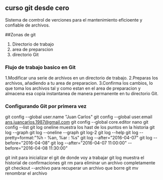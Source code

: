 ## curso git desde cero

Sistema de comtrol de verciones para el mantenimiento eficioente y confiable de archivos.

##Zonas de git
1. Directorio de trabajo
2. area de preparscion
3. directorio Git

### Flujo de trabajo basico en Git
1.Modificar una serie de archivos en un directorio de trabajo.
2.Preparas los archivos, añadiendo a tu area de preparacion.
3.Confirma los cambios, lo que toma los archivos tal y como estan en el area de preparacion y almacena esa copia instantanea de manera permanente en tu directorio Git.

### Configurando Git por primera vez
git config --global user.name "Juan Carlos"
git config --global user.email ans.juancarlos.1987@gmail.com
git config --global core.editor nano
git config --list
git log oneline   muestra los hast de los puntos en la historia
git log --graph
git log --oneline --graph 
git log-2
git log --help
git log --pretty=format:"%h - %an, %ar : %s"
git log --after="2016-04-07"
git log --before="2016-04-08"
git log --after="2016-04-07 11:00:00" --before="2016-04-08 11:30:00"



git init  para inicializar el git de donde voy a trabajar 
git log   muestra el historial de confirmaciones
git rm    para eliminar un archivo completamente
git checkout --archivo    para recuperar un archivo que borre 
git mv  renombrar el archivo